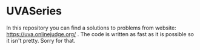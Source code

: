 # UVASeries
In this repository you can find a solutions to problems from website: https://uva.onlinejudge.org/ .
The code is written as fast as it is possible so it isn't pretty. Sorry for that.
